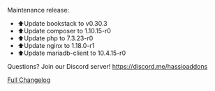 Maintenance release:

- ⬆Update bookstack to v0.30.3
- ⬆Update composer to 1.10.15-r0
- ⬆Update php to 7.3.23-r0
- ⬆Update nginx to 1.18.0-r1
- ⬆Update mariadb-client to 10.4.15-r0

Questions? Join our Discord server! https://discord.me/hassioaddons

[Full Changelog][changelog]

[changelog]: https://github.com/hassio-addons/addon-bookstack/compare/v0.6.2...v0.6.3